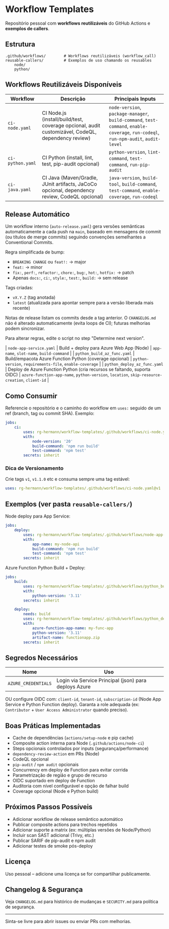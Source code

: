 # Workflow Templates

Repositório pessoal com **workflows reutilizáveis** do GitHub Actions e **exemplos de callers**.

## Estrutura

```
.github/workflows/        # Workflows reutilizáveis (workflow_call)
reusable-callers/         # Exemplos de uso chamando os reusables
	node/
	python/
```

## Workflows Reutilizáveis Disponíveis

| Workflow | Descrição | Principais Inputs |
|----------|-----------|------------------|
| `ci-node.yaml` | CI Node.js (install/build/test, coverage opcional, audit customizável, CodeQL, dependency review) | `node-version`, `package-manager`, `build-command`, `test-command`, `enable-coverage`, `run-codeql`, `run-npm-audit`, `audit-level` |
| `ci-python.yaml` | CI Python (install, lint, test, pip-audit opcional) | `python-version`, `lint-command`, `test-command`, `run-pip-audit` |
| `ci-java.yaml` | CI Java (Maven/Gradle, JUnit artifacts, JaCoCo opcional, dependency review, CodeQL opcional) | `java-version`, `build-tool`, `build-command`, `test-command`, `enable-coverage`, `run-codeql` |
## Release Automático

Um workflow interno (`auto-release.yaml`) gera versões semânticas automaticamente a cada push na `main`, baseado em mensagens de commit (ou títulos de merge commits) seguindo convenções semelhantes a Conventional Commits.

Regra simplificada de bump:
- `BREAKING CHANGE` ou `feat!:` -> major
- `feat:` -> minor
- `fix:`, `perf:`, `refactor:`, `chore:`, `bug:`, `hot:`, `hotfix:` -> patch
- Apenas `docs:`, `ci:`, `style:`, `test:`, `build:` -> sem release

Tags criadas:
- `vX.Y.Z` (tag anotada)
- `latest` (atualizada para apontar sempre para a versão liberada mais recente)

Notas de release listam os commits desde a tag anterior. O `CHANGELOG.md` não é alterado automaticamente (evita loops de CI); futuras melhorias podem sincronizar.

Para alterar regras, edite o script no step "Determine next version".

| `node-app-service.yaml` | Build + deploy para Azure Web App (Node) | `app-name`, `slot-name`, `build-command` |
| `python_build_az_func.yaml` | Build/empacota Azure Function Python (coverage opcional) | `python-version`, `requirements-file`, `enable-coverage` |
| `python_deploy_az_func.yaml` | Deploy de Azure Function Python (cria recursos se faltando, suporta OIDC) | `azure-function-app-name`, `python-version`, `location`, `skip-resource-creation`, `client-id` |

## Como Consumir

Referencie o repositório e o caminho do workflow em `uses:` seguido de um ref (branch, tag ou commit SHA). Exemplo:

```yaml
jobs:
	ci:
		uses: rg-hermann/workflow-templates/.github/workflows/ci-node.yaml@main
		with:
			node-version: '20'
			build-command: 'npm run build'
			test-command: 'npm test'
		secrets: inherit
```

### Dica de Versionamento

Crie tags `v1`, `v1.1.0` etc e consuma sempre uma tag estável:

```yaml
uses: rg-hermann/workflow-templates/.github/workflows/ci-node.yaml@v1
```

## Exemplos (ver pasta `reusable-callers/`)

Node deploy para App Service:
```yaml
jobs:
	deploy:
		uses: rg-hermann/workflow-templates/.github/workflows/node-app-service.yaml@main
		with:
			app-name: my-node-api
			build-command: 'npm run build'
			test-command: 'npm test'
		secrets: inherit
```

Azure Function Python Build + Deploy:
```yaml
jobs:
	build:
		uses: rg-hermann/workflow-templates/.github/workflows/python_build_az_func.yaml@main
		with:
			python-version: '3.11'
		secrets: inherit

	deploy:
		needs: build
		uses: rg-hermann/workflow-templates/.github/workflows/python_deploy_az_func.yaml@main
		with:
			azure-function-app-name: my-func-app
			python-version: '3.11'
			artifact-name: functionapp.zip
		secrets: inherit
```

## Segredos Necessários

| Nome | Uso |
|------|-----|
| `AZURE_CREDENTIALS` | Login via Service Principal (json) para deploys Azure |

OU configure OIDC com: `client-id`, `tenant-id`, `subscription-id` (Node App Service e Python Function deploy). Garanta a role adequada (ex: `Contributor` + `User Access Administrator` quando preciso).

## Boas Práticas Implementadas

- Cache de dependências (`actions/setup-node` e pip cache)
- Composite action interna para Node (`.github/actions/node-ci`)
- Steps opcionais controlados por inputs (segurança/performance)
- `dependency-review-action` em PRs (Node)
- CodeQL opcional
- `pip-audit` / `npm audit` opcionais
- Concurrency em deploy de Function para evitar corrida
- Parametrização de região e grupo de recurso
- OIDC suportado em deploy de Function
- Auditoria com nível configurável e opção de falhar build
- Coverage opcional (Node e Python build)

## Próximos Passos Possíveis

- Adicionar workflow de release semântico automático
- Publicar composite actions para trechos repetidos
- Adicionar suporte a matrix (ex: múltiplas versões de Node/Python)
- Incluir scan SAST adicional (Trivy, etc.)
- Publicar SARIF de pip-audit e npm audit
- Adicionar testes de smoke pós-deploy

## Licença

Uso pessoal – adicione uma licença se for compartilhar publicamente.

## Changelog & Segurança

Veja `CHANGELOG.md` para histórico de mudanças e `SECURITY.md` para política de segurança.

---
Sinta-se livre para abrir issues ou enviar PRs com melhorias.
